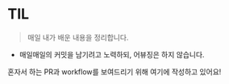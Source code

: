 # TIL
> 매일 내가 배운 내용을 정리합니다.

- 매일매일의 커밋을 남기려고 노력하되, 어뷰징은 하지 않습니다.

혼자서 하는 PR과 workflow를 보여드리기 위해 여기에 작성하고 있어요! 
